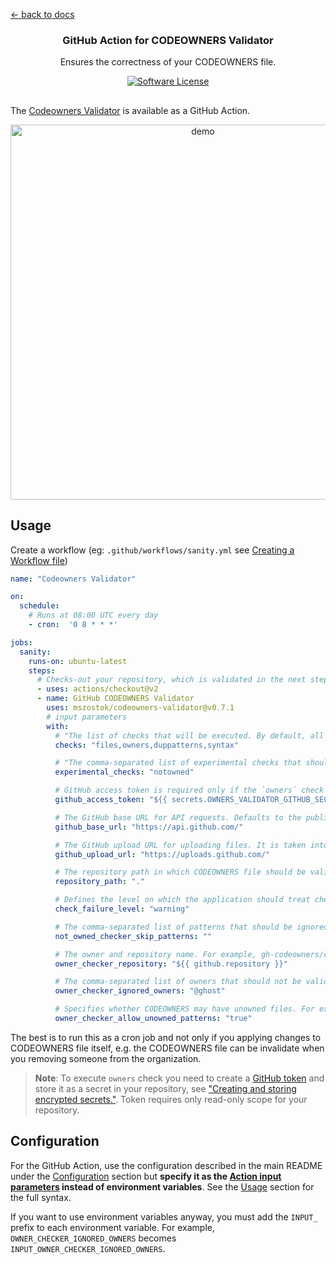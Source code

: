 [← back to docs](./README.md)

<p align="center">
  <h3 align="center">GitHub Action for CODEOWNERS Validator</h3>
  <p align="center">Ensures the correctness of your CODEOWNERS file.</p>
  <p align="center">
    <a href="/LICENSE"><img alt="Software License" src="https://img.shields.io/badge/license-Apache-brightgreen.svg?style=flat-square"></a>
  </p>
</p>

##
The [Codeowners Validator](https://github.com/mszostok/codeowners-validator) is available as a GitHub Action.

<p align="center">
    <img src="https://raw.githack.com/mszostok/codeowners-validator/main/docs/assets/action-output.png" width="600px" alt="demo">
</p>


## Usage

Create a workflow (eg: `.github/workflows/sanity.yml` see [Creating a Workflow file](https://help.github.com/en/articles/configuring-a-workflow#creating-a-workflow-file))

```yaml
name: "Codeowners Validator"

on:
  schedule:
    # Runs at 08:00 UTC every day
    - cron:  '0 8 * * *'

jobs:
  sanity:
    runs-on: ubuntu-latest
    steps:
      # Checks-out your repository, which is validated in the next step
      - uses: actions/checkout@v2
      - name: GitHub CODEOWNERS Validator
        uses: mszostok/codeowners-validator@v0.7.1
        # input parameters
        with:
          # "The list of checks that will be executed. By default, all checks are executed. Possible values: files,owners,duppatterns,syntax"
          checks: "files,owners,duppatterns,syntax"

          # "The comma-separated list of experimental checks that should be executed. By default, all experimental checks are turned off. Possible values: notowned."
          experimental_checks: "notowned"

          # GitHub access token is required only if the `owners` check is enabled
          github_access_token: "${{ secrets.OWNERS_VALIDATOR_GITHUB_SECRET }}"

          # The GitHub base URL for API requests. Defaults to the public GitHub API, but can be set to a domain endpoint to use with GitHub Enterprise.
          github_base_url: "https://api.github.com/"

          # The GitHub upload URL for uploading files. It is taken into account only when the GITHUB_BASE_URL is also set. If only the GITHUB_BASE_URL is provided then this parameter defaults to the GITHUB_BASE_URL value.
          github_upload_url: "https://uploads.github.com/"

          # The repository path in which CODEOWNERS file should be validated."
          repository_path: "."

          # Defines the level on which the application should treat check issues as failures. Defaults to warning, which treats both errors and warnings as failures, and exits with error code 3. Possible values are error and warning. Default: warning"
          check_failure_level: "warning"

          # The comma-separated list of patterns that should be ignored by not-owned-checker. For example, you can specify * and as a result, the * pattern from the CODEOWNERS file will be ignored and files owned by this pattern will be reported as unowned unless a later specific pattern will match that path. It's useful because often we have default owners entry at the begging of the CODOEWNERS file, e.g. * @global-owner1 @global-owner2"
          not_owned_checker_skip_patterns: ""

          # The owner and repository name. For example, gh-codeowners/codeowners-samples. Used to check if GitHub team is in the given organization and has permission to the given repository."
          owner_checker_repository: "${{ github.repository }}"

          # The comma-separated list of owners that should not be validated. Example: @owner1,@owner2,@org/team1,example@email.com."
          owner_checker_ignored_owners: "@ghost"

          # Specifies whether CODEOWNERS may have unowned files. For example, `/infra/oncall-rotator/oncall-config.yml` doesn't have owner and this is not reported.
          owner_checker_allow_unowned_patterns: "true"
```

The best is to run this as a cron job and not only if you applying changes to CODEOWNERS file itself, e.g. the CODEOWNERS file can be invalidate when you removing someone from the organization.

> **Note**: To execute `owners` check you need to create a [GitHub token](https://help.github.com/articles/creating-a-personal-access-token-for-the-command-line/#creating-a-token) and store it as a secret in your repository, see ["Creating and storing encrypted secrets."](https://help.github.com/en/actions/configuring-and-managing-workflows/creating-and-storing-encrypted-secrets). Token requires only read-only scope for your repository.

<!--- example repository when failed -->

## Configuration

For the GitHub Action, use the configuration described in the main README under the [Configuration](../README.md#configuration) section but **specify it as the [Action input parameters](https://docs.github.com/en/actions/reference/workflow-syntax-for-github-actions#jobsjob_idstepswith) instead of environment variables**. See the [Usage](#usage) section for the full syntax.

If you want to use environment variables anyway, you must add the `INPUT_` prefix to each environment variable. For example, `OWNER_CHECKER_IGNORED_OWNERS` becomes `INPUT_OWNER_CHECKER_IGNORED_OWNERS`.
